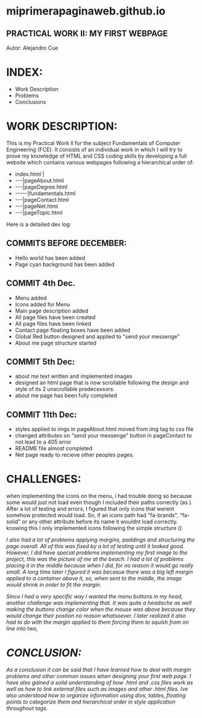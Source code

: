 # miprimerapaginaweb.github.io
## PRACTICAL WORK II: MY FIRST WEBPAGE

Autor: Alejandro Cue

# INDEX:
- Work Description
- Problems
- Conclusions



# WORK DESCRIPTION:
This is my Practical Work II for the subject Fundamentals of Computer Engineering (FCE). It consists of an individual work in which I will try to prove my knowledge of HTML and CSS coding skills by developing a full website which contains various webpages following a hierarchical order of: 

- index.html |
- ---|pageAbout.html
- ---|pageDegree.html
-   -----|fundamentals.html
- ---|pageContact.html
- ---|pageNet.html
- ---|pageTopic.html


Here is a detailed dev log:
## COMMITS BEFORE DECEMBER:
- Hello world has been added
- Page cyan background has been added

## COMMIT 4th Dec. 
- Menu added
- Icons added for Menu
- Main page description added
- All page files have been created
- All page files have been linked
- Contact page floating boxes have been added
- Global Red button designed and applied to "send your messenge"
- About me page structure started

## COMMIT 5th Dec:
- about me text written and implemented images
- designed an html page that is now scrollable following the design and style of its 2 unscrollable predecessors.
- about me page has been fully completed

## COMMIT 11th Dec:
- styles applied to imgs in pageAbout.html moved from img tag to css file
- changed attributes on "send your messenge" button in pageContact to not lead to a 405 error
- README file almost completed
- Net page ready to recieve other peoples pages.


# CHALLENGES:
when implementing the icons on the menu, i had trouble doing so because some would just not load even though I included their paths correctly (as <i class="fa-brands fa-windows"></i>). After a lot of testing and errors, I figured that only icons that werent somehow protected would load. So, if an icons path had "fa-brands", "fa-solid" or any other attribute before its name it wouldnt load correctly. knowing this I only implemented icons following the simple structure (<i class="fas fa-file">). 

I also had a lot of problems applying margins, paddings and structuring the page overall. All of this was fixed by a lot of testing until it looked good. However, I did have special problems implementing my first image to the project, this was the picture of me at the beach. I had a lot of problems placing it in the middle because when I did, for no reason it would go really small. A long time later I figured it was becasue there was a big left margin applied to a container above it, so, when sent to the middle, the image would shrink in order to fit the margin. 

Since I had a very specific way I wanted the menu buttons in my head, another challenge was implementing that. It was quite a headache as well making the buttons change color when the mouse was above because they would change their postion no reason whatsoever. I later realized it also had to do with the margin applied to them forcing them to squish from on line into two, 

# CONCLUSION:
As a conclusion it can be said that I have learned how to deal with margin problems and other common issues when designing your first web page. I have also gained a solid understanding of how .html and .css files work as well as how to link external files such as images and other .html files. Ive also understood how to organize information using divs, tables, floating points to categorize them and hierarchical order in style application throughout tags. 



